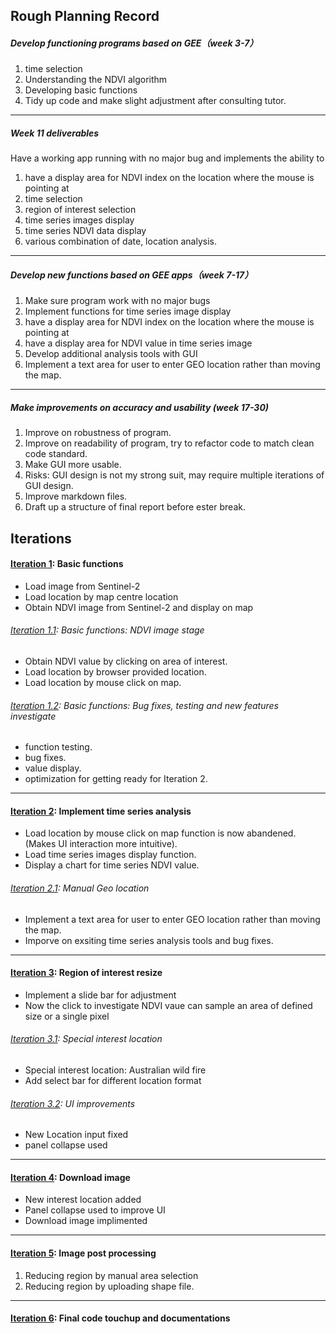 ## Rough Planning Record
##### Develop functioning programs based on GEE（week 3-7）
1. time selection
1. Understanding the NDVI algorithm
1. Developing basic functions
1. Tidy up code and make slight adjustment after consulting tutor.
------------
##### Week 11 deliverables
Have a working app running with no major bug and implements the ability to
1. have a display area for NDVI index on the location where the mouse is pointing at
1. time selection
1. region of interest selection
1. time series images display
1. time series NDVI data display
1. various combination of date, location analysis.
------------
##### Develop new functions based on GEE apps（week 7-17）
1. Make sure program work with no major bugs
1. Implement functions for time series image display
1. have a display area for NDVI index on the location where the mouse is pointing at
1. have a display area for NDVI value in time series image
1. Develop additional analysis tools with GUI
1. Implement a text area for user to enter GEO location rather than moving the map.
------------
##### Make improvements on accuracy and usability (week 17-30)
1. Improve on robustness of program.
1. Improve on readability of program, try to refactor code to match clean code standard.
1. Make GUI more usable.
1. Risks: GUI design is not my strong suit, may require multiple iterations of GUI design.
1. Improve markdown files.
1. Draft up a structure of final report before ester break.
## Iterations
#### [Iteration 1](https://cseejira.essex.ac.uk/projects/A301349/versions/14221 "Iteration 1"): Basic functions 
* Load image from Sentinel-2
* Load location by map centre location
* Obtain NDVI image from Sentinel-2 and display on map
###### [Iteration 1.1](https://cseejira.essex.ac.uk/projects/A301349/versions/14229 "Iteration 1.1"): Basic functions: NDVI image stage
* Obtain NDVI value by clicking on area of interest.
* Load location by browser provided location.
* Load location by mouse click on map.
###### [Iteration 1.2](https://cseejira.essex.ac.uk/projects/A301349/versions/14305 "Iteration 1.2"): Basic functions: Bug fixes, testing and new features investigate
* function testing.
* bug fixes.
* value display.
* optimization for getting ready for Iteration 2.
------------
#### [Iteration 2](https://cseejira.essex.ac.uk/projects/A301349/versions/14400 "Iteration 2"): Implement time series analysis
* Load location by mouse click on map function is now abandened. (Makes UI interaction more intuitive).
* Load time series images display function.
* Display a chart for time series NDVI value.
###### [Iteration 2.1](https://cseejira.essex.ac.uk/projects/A301349/versions/14407 "Iteration 2.1"): Manual Geo location
* Implement a text area for user to enter GEO location rather than moving the map.
* Imporve on exsiting time series analysis tools and bug fixes. 
------------
#### [Iteration 3](https://cseejira.essex.ac.uk/projects/A301349/versions/14504 "Iteration 3"): Region of interest resize
* Implement a slide bar for adjustment
* Now the click to investigate NDVI vaue can sample an area of defined size or a single pixel
###### [Iteration 3.1](https://cseejira.essex.ac.uk/projects/A301349/versions/14721 "Iteration 3.1"): Special interest location
* Special interest location: Australian wild fire 
* Add select bar for different location format
###### [Iteration 3.2](https://cseejira.essex.ac.uk/projects/A301349/versions/14809 "Iteration 3.2"): UI improvements
* New Location input fixed
* panel collapse used 
------------
#### [Iteration 4](https://cseejira.essex.ac.uk/projects/A301349/versions/14915 "Iteration 4"): Download image
* New interest location added
* Panel collapse used to improve UI
* Download image implimented 
------------
#### [Iteration 5](https://cseejira.essex.ac.uk/projects/A301349/versions/15501 "Iteration 5"): Image post processing
1. Reducing region by manual area selection
1. Reducing region by uploading shape file.
------------
#### [Iteration 6](https://cseejira.essex.ac.uk/projects/A301349/versions/16300 "Iteration 6"): Final code touchup and documentations
